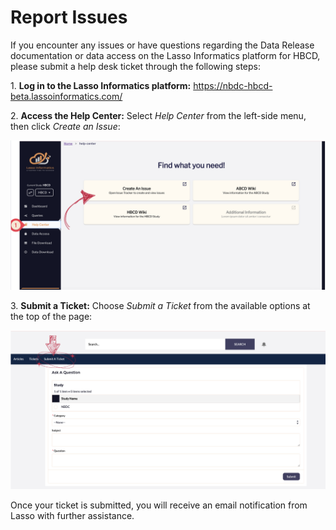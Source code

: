 # Report Issues

If you encounter any issues or have questions regarding the Data Release documentation or data access on the Lasso Informatics platform for HBCD, please submit a help desk ticket through the following steps:

<p>1. <b>Log in to the Lasso Informatics platform:</b> <a href="https://nbdc-hbcd-beta.lassoinformatics.com/" target="_blank">https://nbdc-hbcd-beta.lassoinformatics.com/</a></p>

<p>
2. <b>Access the Help Center:</b> Select <i>Help Center</i> from the left-side menu, then click <i>Create an Issue</i>:
</p>

![](images/reportissue_1.png)

<p>
3. <b>Submit a Ticket:</b> Choose <i>Submit a Ticket</i> from the available options at the top of the page:
</p>

![](images/reportissue_2.png)

Once your ticket is submitted, you will receive an email notification from Lasso with further assistance.



